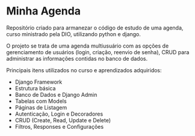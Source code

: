 # Minha Agenda

Repositório criado para armanezar o código de estudo de uma agenda, curso ministrado pela DIO, utilizando python e django.

O projeto se trata de uma agenda multiusuário com as opções de gerenciamento de usuários (login, criação, reenvio de senha), CRUD para administrar as informações contidas no banco de dados.

Principais itens utilizados no curso e aprendizados adquiridos:

 - Django Framework
 - Estrutura básica
 - Banco de Dados e Django Admin
 - Tabelas com Models
 - Páginas de Listagem
 - Autenticação, Login e Decoradores
 - CRUD (Create, Read, Update e Delete)
 - Filtros, Responses e Configurações
